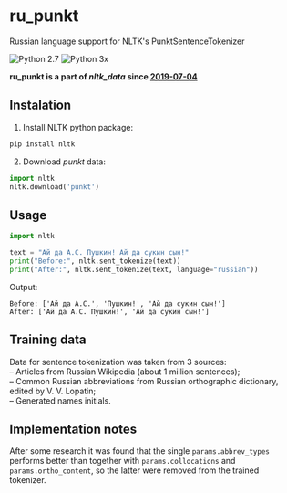 # ru_punkt
Russian language support for NLTK's PunktSentenceTokenizer

![Python 2.7](https://img.shields.io/badge/python-2.7-blue.svg)
![Python 3x](https://img.shields.io/badge/python-3.x-blue.svg)

**ru_punkt is a part of _nltk_data_ since [2019-07-04](https://github.com/nltk/nltk_data/commit/b63a469d2f83a3cc9a2efcfe36915839d4e11d42)**

## Instalation
1. Install NLTK python package:
```bash
pip install nltk
```

2. Download _punkt_ data:
```python
import nltk
nltk.download('punkt')
```
<!--
3. Download _ru_punkt_:
```bash
git clone https://github.com/Mottl/ru_punkt.git
```
4. Copy Russian tokenizer into `nltk_data` folder (ensure the appropriate location for your OS):
```bash
cp -r ru_punkt/nltk_data/* ~/nltk_data
```
-->

## Usage
```python
import nltk

text = "Ай да А.С. Пушкин! Ай да сукин сын!"
print("Before:", nltk.sent_tokenize(text))
print("After:", nltk.sent_tokenize(text, language="russian"))
```

Output:
```
Before: ['Ай да А.С.', 'Пушкин!', 'Ай да сукин сын!']
After: ['Ай да А.С. Пушкин!', 'Ай да сукин сын!']
```

## Training data
Data for sentence tokenization was taken from 3 sources:  
– Articles from Russian Wikipedia (about 1 million sentences);  
– Common Russian abbreviations from Russian orthographic dictionary, edited by V. V. Lopatin;  
– Generated names initials.

## Implementation notes
After some research it was found that the single `params.abbrev_types` performs better than together with `params.collocations` and `params.ortho_content`, so the latter were removed from the trained tokenizer.
